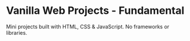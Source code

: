 # Vanilla Web Projects - Fundamental
Mini projects built with HTML, CSS & JavaScript. No frameworks or libraries.
